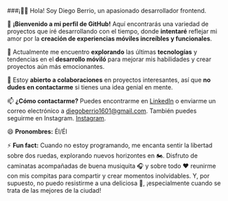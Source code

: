 ###¡👋🏼 Hola! Soy Diego Berrio, un apasionado desarrollador frontend.

🌟 **¡Bienvenido a mi perfil de GitHub!** Aquí encontrarás una variedad de proyectos que iré desarrollando con el tiempo, donde **intentaré** reflejar mi amor por la **creación de experiencias móviles increíbles y funcionales**.

🔭 Actualmente me encuentro **explorando** las últimas **tecnologías** y tendencias en el **desarrollo móviló** para mejorar mis habilidades y crear proyectos aún más emocionantes.

🚀 Estoy **abierto a colaboraciones** en proyectos interesantes, así que **no dudes en contactarme** si tienes una idea genial en mente.

📫 **¿Cómo contactarme?** Puedes encontrarme en [LinkedIn](https://www.linkedin.com/in/diegoberrio1601/) o enviarme un correo electrónico a diegoberrio1601@gmail.com. También puedes seguirme en Instagram. [Instagram](https://www.instagram.com/diegoberrio1601).

😄 **Pronombres:** Él/Él

⚡ **Fun fact:** Cuando no estoy programando, me encanta sentir la libertad sobre dos ruedas, explorando nuevos horizontes en 🏍️. Disfruto de caminatas acompañadas de buena musiquita 🎧 y sobre todo ❤️ reunirme con mis compitas para compartir y crear momentos inolvidables. Y, por supuesto, no puedo resistirme a una deliciosa 🍔, ¡especialmente cuando se trata de las mejores de la ciudad!

<!---
Diegoberrio1601/Diegoberrio1601 is a ✨ special ✨ repository because its `README.md` (this file) appears on your GitHub profile.
You can click the Preview link to take a look at your changes.
--->
